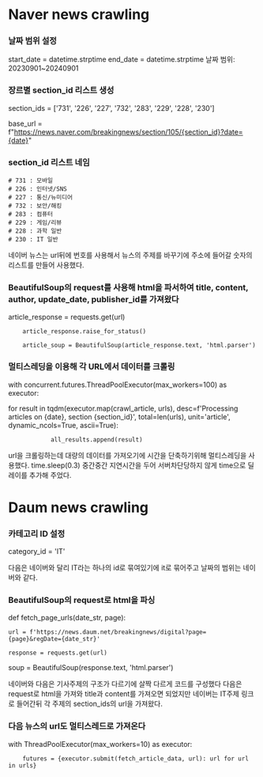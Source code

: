 # Naver news crawling

### 날짜 범위 설정
start_date = datetime.strptime
end_date = datetime.strptime
날짜 범위: 20230901~20240901

### 장르별 section_id 리스트 생성
section_ids = ['731', '226', '227', '732', '283', '229', '228', '230']

base_url = f"https://news.naver.com/breakingnews/section/105/{section_id}?date={date}"

### section_id 리스트 네임
    # 731 : 모바일 
    # 226 : 인터넷/SNS 
    # 227 : 통신/뉴미디어 
    # 732 : 보안/해킹 
    # 283 : 컴퓨터 
    # 229 : 게임/리뷰 
    # 228 : 과학 일반 
    # 230 : IT 일반
네이버 뉴스는 url뒤에 번호를 사용해서 뉴스의 주제를 바꾸기에 주소에 들어갈 숫자의 리스트를 만들어 사용했다.


### BeautifulSoup의 request를 사용해 html을 파서하여 title, content, author, update_date, publisher_id를 가져왔다
article_response = requests.get(url)

        article_response.raise_for_status()
        
        article_soup = BeautifulSoup(article_response.text, 'html.parser')

### 멀티스레딩을 이용해 각 URL에서 데이터를 크롤링
with concurrent.futures.ThreadPoolExecutor(max_workers=100) as executor:

  for result in tqdm(executor.map(crawl_article, urls), desc=f'Processing articles on {date}, section {section_id}', total=len(urls), unit='article', dynamic_ncols=True, ascii=True):
  
                all_results.append(result)
url을 크롤링하는데 대량의 데이터를 가져오기에 시간을 단축하기위해 멀티스레딩을 사용했다.
time.sleep(0.3)
중간중간 지연시간을 두어 서버차단당하지 않게 time으로 딜레이를 추가해 주었다.

# Daum news crawling

### 카테고리 ID 설정
category_id = 'IT'

다음은 네이버와 달리 IT라는 하나의 id로 묶여있기에 it로 묶어주고 
날짜의 범위는 네이버와 같다.

###  BeautifulSoup의 request로 html을 파싱
def fetch_page_urls(date_str, page):

    url = f'https://news.daum.net/breakingnews/digital?page={page}&regDate={date_str}'
    
    response = requests.get(url)
    
soup = BeautifulSoup(response.text, 'html.parser')

네이버와 다음은 기사주제의 구조가 다르기에 살짝 다르게 코드를 구성했다 
다음은 request로  html을 가져와 title과 content를 가져오면 되었지만
네이버는 IT주제 링크로 들어간뒤 각 주제의 section_ids의 url을 가져왔다.

### 다음 뉴스의 url도 멀티스레드로 가져온다
with ThreadPoolExecutor(max_workers=10) as executor:

        futures = {executor.submit(fetch_article_data, url): url for url in urls}
